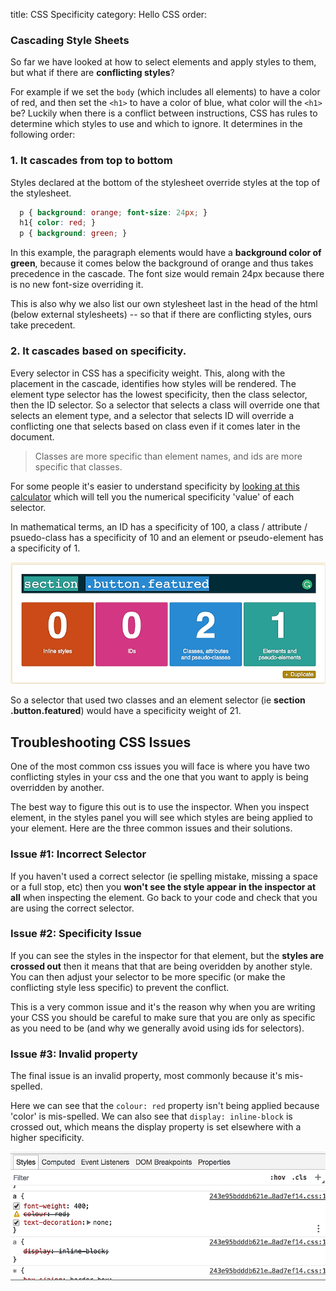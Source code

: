 title: CSS Specificity
category: Hello CSS
order: 


### Cascading Style Sheets

So far we have looked at how to select elements and apply styles to them, but what if there are **conflicting styles**?

For example if we set the `body` (which includes all elements) to have a color of red, and then set the `<h1>` to have a color of blue, what color will the `<h1>` be? Luckily when there is a conflict between instructions, CSS has rules to determine which styles to use and which to ignore. It determines in the following order:

### 1. It cascades from top to bottom

Styles declared at the bottom of the stylesheet override styles at the top of the stylesheet.

```css
  p { background: orange; font-size: 24px; }
  h1{ color: red; }
  p { background: green; }
```

In this example, the paragraph elements would have a **background color of green**, because it comes below the background of orange and thus takes precedence in the cascade. The font size would remain 24px because there is no new font-size overriding it.

This is also why we also list our own stylesheet last in the head of the html (below external stylesheets) -- so that if there are conflicting styles, ours take precedent.&nbsp;

### 2. It cascades based on specificity.

Every selector in CSS has a specificity weight. This, along with the placement in the cascade, identifies how styles will be rendered. The element type selector has the lowest specificity, then the class selector, then the ID selector. So a selector that selects a class will override one that selects an element type, and a selector that selects ID will override a conflicting one that selects based on class even if it comes later in the document.

> Classes are more specific than element names, and ids are more specific that classes.

For some people it's easier to understand specificity by [looking at this calculator](https://specificity.keegan.st/) which will tell you the numerical specificity 'value' of each selector.

In mathematical terms, an ID has a specificity of 100, a class / attribute / psuedo-class has a specificity of 10 and an element or pseudo-element has a specificity of 1.&nbsp;

![](/uploads/versions/screen-shot-2017-11-16-at-6-57-30-pm---x----800-311x---.png)

So a selector that used two classes and an element selector (ie **section .button.featured**) would have a specificity weight of 21.

## Troubleshooting CSS Issues

One of the most common css issues you will face is where you have two conflicting styles in your css and the one that you want to apply is being overridden by another.

The best way to figure this out is to use the inspector. When you inspect element, in the styles panel you will see which styles are being applied to your element. Here are the three common issues and their solutions.

### Issue #1: Incorrect Selector

If you haven't used a correct selector (ie spelling mistake, missing a space or a full stop, etc) then you **won't see the style appear in the inspector at all** when inspecting the element. Go back to your code and check that you are using the correct selector.

### Issue #2: Specificity Issue

If you can see the styles in the inspector for that element, but the **styles are crossed out** then it means that that are being overidden by another style. You can then adjust your selector to be more specific (or make the conflicting style less specific) to prevent the conflict.

This is a very common issue and it's the reason why when you are writing your CSS you should be careful to make sure that you are only as specific as you need to be (and why we generally avoid using ids for selectors).

### Issue #3: Invalid property

The final issue is an invalid property, most commonly because it's mis-spelled.&nbsp;

Here we can see that the `colour: red` property isn't being applied because 'color' is mis-spelled. We can also see that `display: inline-block` is crossed out, which means the display property is set elsewhere with a higher specificity.&nbsp;

![](/uploads/versions/screen-shot-2017-11-16-at-6-36-33-pm---x----800-328x---.png)